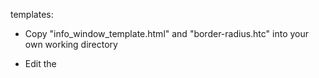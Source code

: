 templates:

* Copy "info\_window\_template.html" and "border-radius.htc" into your own working directory

* Edit the <title>


* On lines 59-60 you can set the map variables, including the center point (hint: 42.8152, 73.9400 is the lat/long of central New York) and the zoom. The template has the zoom set to 7 -- try 3 and 8 to get a sense of what zoom levels mean. 

* On line 65, you can set the tile layer. If you don't want to keep the "toner" default, find your viz.json URL, plug it into http://jsonlint.com/ and pull out the urlTemplate value. 

* Line 69, set your viz.json URL. This is the URL under "API" in the Share tab.

* Line 73, you need to tell the JavaScript what columns you're going to use in your info windows. Keep "cartodb_id" and "geometry" though -- you need those to draw your map.

* Line 48 is your infobox div. Once you've got the rest of your values set, you can edit the HTML to plug in fields from your CartoDB table. 